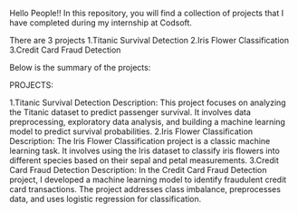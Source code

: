 Hello People!!
In this repository, you will find a collection of projects that I have completed during my internship at Codsoft.


There are 3 projects
1.Titanic Survival Detection
2.Iris Flower Classification
3.Credit Card Fraud Detection


Below is the summary of the projects:


PROJECTS:


1.Titanic Survival Detection Description: This project focuses on analyzing the Titanic dataset to predict passenger survival. It involves data preprocessing, exploratory data analysis, and building a machine learning model to predict survival probabilities.
2.Iris Flower Classification Description: The Iris Flower Classification project is a classic machine learning task. It involves using the Iris dataset to classify iris flowers into different species based on their sepal and petal measurements.
3.Credit Card Fraud Detection Description: In the Credit Card Fraud Detection project, I developed a machine learning model to identify fraudulent credit card transactions. The project addresses class imbalance, preprocesses data, and uses logistic regression for classification.
